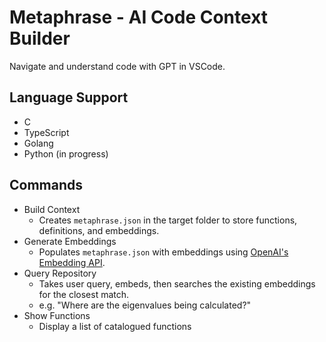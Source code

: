 # Metaphrase - AI Code Context Builder
Navigate and understand code with GPT in VSCode.

## Language Support
- C
- TypeScript
- Golang
- Python (in progress)

## Commands
- Build Context
  - Creates `metaphrase.json` in the target folder to store functions, definitions, and embeddings.
- Generate Embeddings
  - Populates `metaphrase.json` with embeddings using [OpenAI's Embedding API](https://platform.openai.com/docs/guides/embeddings).
- Query Repository
  - Takes user query, embeds, then searches the existing embeddings for the closest match.
  - e.g. "Where are the eigenvalues being calculated?"
- Show Functions
  - Display a list of catalogued functions
